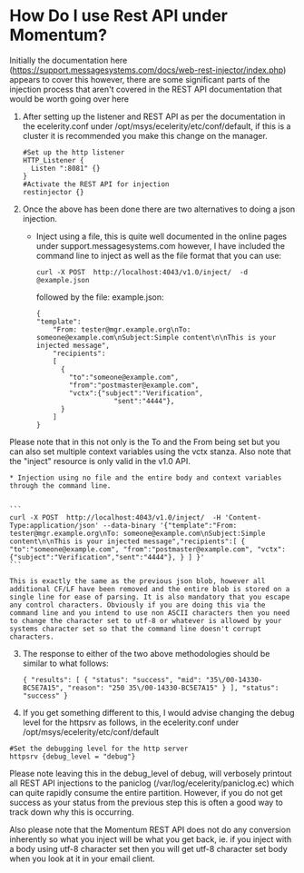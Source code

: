 # How Do I use Rest API under Momentum?

Initially the documentation here (https://support.messagesystems.com/docs/web-rest-injector/index.php) appears to cover this however, there are some significant parts of the injection process that aren't covered in the REST API documentation that would be worth going over here

1. After setting up the listener and REST API as per the documentation in the ecelerity.conf under /opt/msys/ecelerity/etc/conf/default, if this is a cluster it is recommended you make this change on the manager.

    ```
    #Set up the http listener
    HTTP_Listener {
      Listen ":8081" {}
    }  
    #Activate the REST API for injection
    restinjector {}
    ```

2. Once the above has been done there are two alternatives to doing a json injection.

    * Inject using a file, this is quite well documented in the online pages under support.messagesystems.com however, I have included the command line to inject as well as the file format that you can use:

        ```
        curl -X POST  http://localhost:4043/v1.0/inject/  -d @example.json
        ```
        followed by the file: example.json:
   
        ```
        {
        "template":
            "From: tester@mgr.example.org\nTo: someone@example.com\nSubject:Simple content\n\nThis is your injected message",
            "recipients":
            [
              {
                "to":"someone@example.com",
                "from":"postmaster@example.com",
                "vctx":{"subject":"Verification",
                           "sent":"4444"},
              }
            ]
        }
        ```
Please note that in this not only is the To and the From being set but you can also set multiple context variables using the vctx stanza. Also note that the "inject" resource is only valid in the v1.0 API.
    
    * Injection using no file and the entire body and context variables through the command line.


	```
	curl -X POST  http://localhost:4043/v1.0/inject/  -H 'Content-Type:application/json' --data-binary '{"template":"From: tester@mgr.example.org\nTo: someone@example.com\nSubject:Simple content\n\nThis is your injected message","recipients":[ { "to":"someone@example.com", "from":"postmaster@example.com", "vctx":{"subject":"Verification","sent":"4444"}, } ] }'
	```
        
	This is exactly the same as the previous json blob, however all additional CF/LF have been removed and the entire blob is stored on a single line for ease of parsing. It is also mandatory that you escape any control characters. Obviously if you are doing this via the command line and you intend to use non ASCII characters then you need to change the character set to utf-8 or whatever is allowed by your systems character set so that the command line doesn't corrupt characters.
    
3. The response to either of the two above methodologies should be similar to what follows:

    ```
    { "results": [ { "status": "success", "mid": "35\/00-14330-BC5E7A15", "reason": "250 35\/00-14330-BC5E7A15" } ], "status": "success" }
    ```
4. If you get something different to this, I would advise changing the debug level for the httpsrv as follows, in the ecelerity.conf under /opt/msys/ecelerity/etc/conf/default

  ```
  #Set the debugging level for the http server
  httpsrv {debug_level = "debug"}
  ```
Please note leaving this in the debug_level of debug, will verbosely printout all REST API injections to the paniclog (/var/log/ecelerity/paniclog.ec) which can quite rapidly consume the entire partition. However, if you do not get success as your status from the previous step this is often a good way to track down why this is occurring.

Also please note that the Momentum REST API does not do any conversion inherently so what you inject will be what you get back, ie. if you inject with a body using utf-8 character set then you will get utf-8 character set body when you look at it in your email client.
